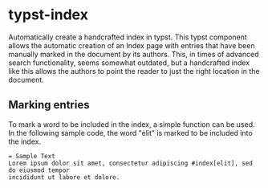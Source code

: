 # typst-index
Automatically create a handcrafted index in typst.
This typst component allows the automatic creation of an Index page with entries
that have been manually marked in the document by its authors. This, in times
of advanced search functionality, seems somewhat outdated, but a handcrafted index
like this allows the authors to point the reader to just the right location in the 
document.


## Marking entries

To mark a word to be included in the index, a simple function can be used. In the 
following sample code, the word "elit" is marked to be included into the index.

```typ
= Sample Text
Lorem ipsum dolor sit amet, consectetur adipiscing #index[elit], sed do eiusmod tempor 
incididunt ut labore et dolore.
```

